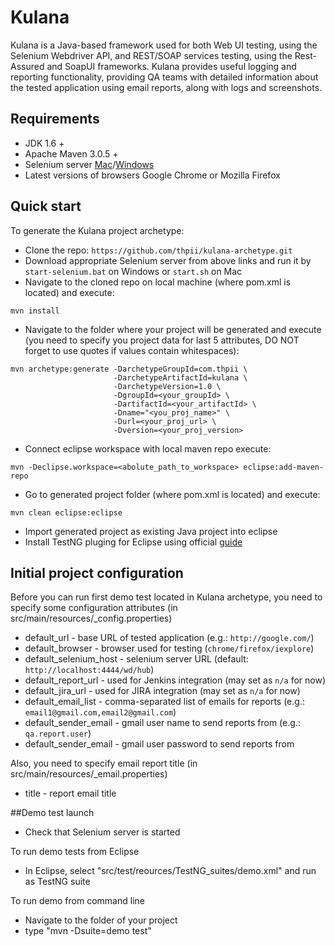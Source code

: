 # Kulana

Kulana is a Java-based framework used for both Web UI testing, using the Selenium Webdriver API, and REST/SOAP services 
testing, using the Rest-Assured and SoapUI frameworks. Kulana provides useful logging and reporting functionality, providing 
QA teams with detailed information about the tested application using email reports, along with logs and screenshots.

## Requirements
* JDK 1.6 + 
* Apache Maven 3.0.5 +
* Selenium server [Mac](https://www.dropbox.com/s/67i11zmq7ls7e9f/selenium-server-2.33.0-mac.zip)/[Windows](https://www.dropbox.com/s/2aj3n6mb4snal5i/selenium-server-2.33.0-windows.zip)
* Latest versions of browsers Google Chrome or Mozilla Firefox

## Quick start
To generate the Kulana project archetype:
* Clone the repo: `https://github.com/thpii/kulana-archetype.git`
* Download appropriate Selenium server from above links and run it by `start-selenium.bat` on Windows or `start.sh` on Mac
* Navigate to the cloned repo on local machine (where pom.xml is located) and execute:

```
mvn install
```
* Navigate to the folder where your project will be generated and execute (you need to specify you project data for last 5
attributes, DO NOT forget to use quotes if values contain whitespaces):

```
mvn archetype:generate -DarchetypeGroupId=com.thpii \
                       -DarchetypeArtifactId=kulana \
                       -DarchetypeVersion=1.0 \
                       -DgroupId=<your_groupId> \ 
                       -DartifactId=<your_artifactId> \ 
                       -Dname="<you_proj_name>" \
                       -Durl=<your_proj_url> \
                       -Dversion=<your_proj_version>
```
* Connect eclipse workspace with local maven repo execute:

```
mvn -Declipse.workspace=<abolute_path_to_workspace> eclipse:add-maven-repo
```
* Go to generated project folder (where pom.xml is located) and execute:

```
mvn clean eclipse:eclipse
```
* Import generated project as existing Java project into eclipse
* Install TestNG pluging for Eclipse using official [guide](http://testng.org/doc/download.html)

## Initial project configuration
Before you can run first demo test located in Kulana archetype, you need to specify some configuration attributes (in src/main/resources/_config.properties)
* default_url - base URL of tested application (e.g.: `http://google.com/`)
* default_browser - browser used for testing (`chrome/firefox/iexplore`)
* default_selenium_host - selenium server URL (default: `http://localhost:4444/wd/hub`)
* default_report_url - used for Jenkins integration (may set as `n/a` for now)
* default_jira_url - used for JIRA integration (may set as `n/a` for now)
* default_email_list - comma-separated list of emails for reports (e.g.: `email1@gmail.com,email2@gmail.com`)
* default_sender_email - gmail user name to send reports from (e.g.: `qa.report.user`)
* default_sender_email - gmail user password to send reports from

Also, you need to specify email report title (in src/main/resources/_email.properties)
* title - report email title

##Demo test launch

* Check that Selenium server is started

To run demo tests from Eclipse
* In Eclipse, select "src/test/reources/TestNG_suites/demo.xml" and run as TestNG suite

To run demo from command line
* Navigate to the folder of your project
* type "mvn -Dsuite=demo test"

